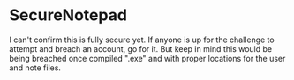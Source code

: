 # SecureNotepad
I can't confirm this is fully secure yet. If anyone is up for the challenge to attempt and breach an account, go for it. But keep in mind this would be being breached once compiled ".exe" and with proper locations for the user and note files.
